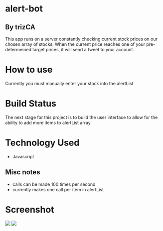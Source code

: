 # alert-bot
## By trizCA

This app runs on a server constantly checking current stock prices on our chosen array of stocks. When the current price reaches one of your pre-determeined target prices, it will send a tweet to your account. 

# How to use
Currently you must manually enter your stock into the alertList

# Build Status
The next stage for this project is to build the user interface to allow for the ability to add more items to alertList array

# Technology Used
- Javascript

## Misc notes
- calls can be made 100 times per second
- currently makes one call per item in alertList

# Screenshot
<img src="./img/screenshot1.jpg">

<img src="./img/screenshot2.jpg">
